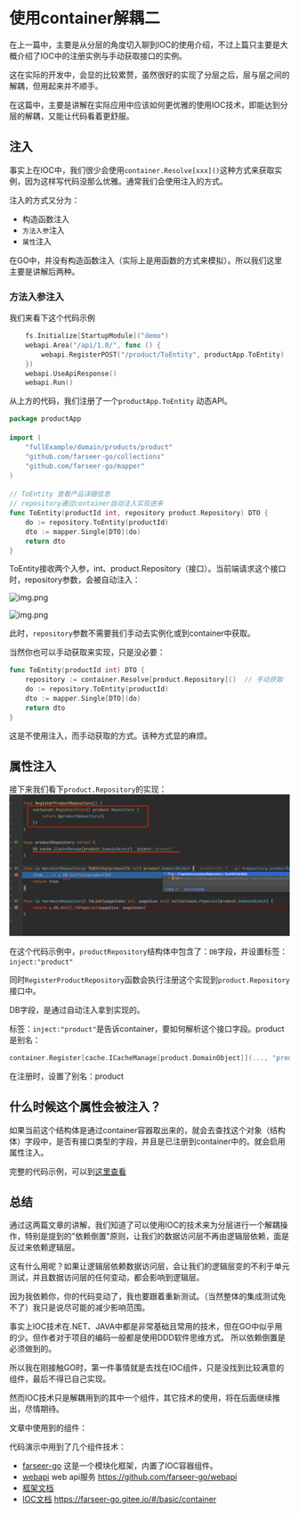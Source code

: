 # 使用container解耦二
在上一篇中，主要是从分层的角度切入聊到IOC的使用介绍，不过上篇只主要是大概介绍了IOC中的注册实例与手动获取接口的实例。

这在实际的开发中，会显的比较累赘，虽然很好的实现了分层之后，层与层之间的解耦，但用起来并不顺手。

在这篇中，主要是讲解在实际应用中应该如何更优雅的使用IOC技术，即能达到分层的解耦，又能让代码看着更舒服。

## 注入
事实上在IOC中，我们很少会使用`container.Resolve[xxx]()`这种方式来获取实例，因为这样写代码没那么优雅。通常我们会使用注入的方式。

注入的方式又分为：
- 构造函数注入
- `方法入参`注入
- `属性`注入

在GO中，并没有构造函数注入（实际上是用函数的方式来模拟）。所以我们这里主要是讲解后两种。

### 方法入参注入
我们来看下这个代码示例

```go
    fs.Initialize[StartupModule]("demo")
    webapi.Area("/api/1.0/", func () {
        webapi.RegisterPOST("/product/ToEntity", productApp.ToEntity)
    })
    webapi.UseApiResponse()
    webapi.Run()
```

从上方的代码，我们注册了一个`productApp.ToEntity` 动态API。

```go
package productApp

import (
	"fullExample/domain/products/product"
	"github.com/farseer-go/collections"
	"github.com/farseer-go/mapper"
)

// ToEntity 查看产品详细信息
// repository通过container自动注入实现进来
func ToEntity(productId int, repository product.Repository) DTO {
	do := repository.ToEntity(productId)
	dto := mapper.Single[DTO](do)
	return dto
}
```

ToEntity接收两个入参，int、product.Repository（接口）。当前端请求这个接口时，repository参数，会被自动注入：

![img.png](/images/img_4.png)

![img.png](/images/img_5.png)

此时，`repository`参数不需要我们手动去实例化或到container中获取。

当然你也可以手动获取来实现，只是没必要：
```go
func ToEntity(productId int) DTO {
    repository := container.Resolve[product.Repository]()  // 手动获取
	do := repository.ToEntity(productId)
	dto := mapper.Single[DTO](do)
	return dto
}
```
这是不使用注入，而手动获取的方式。该种方式显的麻烦。

## 属性注入
接下来我们看下`product.Repository`的实现：
![img.png](images/img_6.png)

在这个代码示例中，`productRepository`结构体中包含了：`DB`字段，并设置标签：`inject:"product"`

同时`RegisterProductRepository`函数会执行注册这个实现到`product.Repository`接口中。

DB字段，是通过自动注入拿到实现的。

标签：`inject:"product"`是告诉container，要如何解析这个接口字段。product是别名：

```go
container.Register[cache.ICacheManage[product.DomainObject]](..., "product")
```

在注册时，设置了别名：product

## 什么时候这个属性会被注入？

如果当前这个结构体是通过container容器取出来的，就会去查找这个对象（结构体）字段中，是否有接口类型的字段，并且是已注册到container中的。就会启用属性注入。

完整的代码示例，可以到[这里查看](https://github.com/farseer-go/demo/blob/main/fullExample/main.go)

## 总结
通过这两篇文章的讲解，我们知道了可以使用IOC的技术来为分层进行一个解耦操作，特别是提到的"依赖倒置"原则，让我们的数据访问层不再由逻辑层依赖，面是反过来依赖逻辑层。

这有什么用呢？如果让逻辑层依赖数据访问层，会让我们的逻辑层变的不利于单元测试，并且数据访问层的任何变动，都会影响到逻辑层。

因为我依赖你，你的代码变动了，我也要跟着重新测试。（当然整体的集成测试免不了）我只是说尽可能的减少影响范围。

事实上IOC技术在.NET、JAVA中都是非常基础且常用的技术，但在GO中似乎用的少。但作者对于项目的编码一般都是使用DDD软件思维方式。 所以依赖倒置是必须做到的。

所以我在刚接触GO时，第一件事情就是去找在IOC组件，只是没找到比较满意的组件，最后不得已自己实现。

然而IOC技术只是解耦用到的其中一个组件，其它技术的使用，将在后面继续推出，尽情期待。

文章中使用到的组件：

代码演示中用到了几个组件技术：
- [farseer-go](https://github.com/farseer-go/fs) 这是一个模块化框架，内置了IOC容器组件。
- [webapi](https://github.com/farseer-go/webapi) web api服务 https://github.com/farseer-go/webapi
- [框架文档](https://farseer-go.gitee.io/)
- [IOC文档](https://farseer-go.gitee.io/#/basic/container) https://farseer-go.gitee.io/#/basic/container